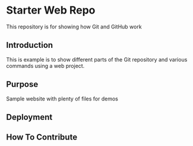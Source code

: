 # Starter Web Repo

This repository is for showing how Git and GitHub work

## Introduction

This is example is to show different parts of the Git
repository and various commands using a web project.

## Purpose

Sample website with plenty of files for demos

## Deployment

## How To Contribute